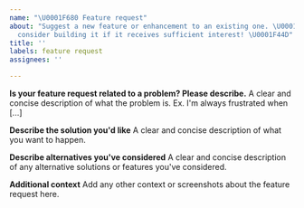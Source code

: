```yaml
---
name: "\U0001F680 Feature request"
about: "Suggest a new feature or enhancement to an existing one. \U0001F389 We'll
  consider building it if it receives sufficient interest! \U0001F44D"
title: ''
labels: feature request
assignees: ''

---
```


**Is your feature request related to a problem? Please describe.**
A clear and concise description of what the problem is. Ex. I'm always frustrated when [...]

**Describe the solution you'd like**
A clear and concise description of what you want to happen.

**Describe alternatives you've considered**
A clear and concise description of any alternative solutions or features you've considered.

**Additional context**
Add any other context or screenshots about the feature request here.

